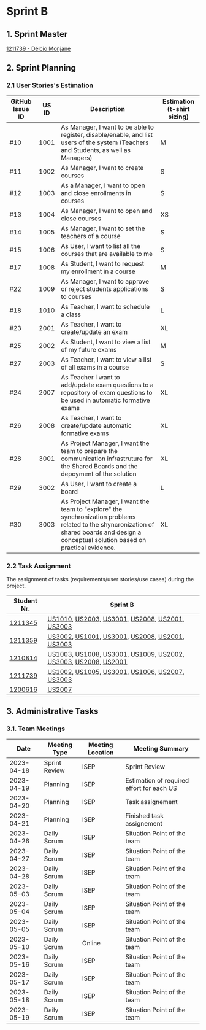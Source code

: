 # Sprint B

## 1. Sprint Master

[1211739 - Délcio Monjane](../1211739/readme.md)

## 2. Sprint Planning

### 2.1 User Stories's Estimation

| GitHub Issue ID | US ID | Description                                                                                                                                                                                 | Estimation (t-shirt sizing) |
|-----------------|-------|---------------------------------------------------------------------------------------------------------------------------------------------------------------------------------------------|-----------------------------|
| #10             | 1001  | As Manager, I want to be able to register, disable/enable, and list users of the system (Teachers and Students, as well as Managers)                                                        | M                           |
| #11             | 1002  | As Manager, I want to create courses                                                                                                                                                        | S                           |
| #12             | 1003  | As a Manager, I want to open and close enrollments in courses                                                                                                                               | S                           |
| #13             | 1004  | As Manager, I want to open and close courses                                                                                                                                                | XS                          |
| #14             | 1005  | As Manager, I want to set the teachers of a course                                                                                                                                          | S                           |
| #15             | 1006  | As User, I want to list all the courses that are available to me                                                                                                                            | S                           |
| #17             | 1008  | As Student, I want to request my enrollment in a course                                                                                                                                     | M                           |
| #22             | 1009  | As Manager, I want to approve or reject students applications to courses                                                                                                                    | S                           |
| #18             | 1010  | As Teacher, I want to schedule a class                                                                                                                                                      | L                           |
| #23             | 2001  | As Teacher, I want to create/update an exam                                                                                                                                                 | XL                          |
| #25             | 2002  | As Student, I want to view a list of my future exams                                                                                                                                        | M                           |
| #27             | 2003  | As Teacher, I want to view a list of all exams in a course                                                                                                                                  | S                           |
| #24             | 2007  | As Teacher I want to add/update exam questions to a repository of exam questions to be used in automatic formative exams                                                                    | XL                          |
| #26             | 2008  | As Teacher, I want to create/update automatic formative exams                                                                                                                               | XL                          |
| #28             | 3001  | As Project Manager, I want the team to prepare the communication infrastruture for the Shared Boards and the depoyment of the solution                                                      | XL                          |
| #29             | 3002  | As User, I want to create a board                                                                                                                                                           | L                           |
| #30             | 3003  | As Project Manager, I want the team to "explore" the synchronization problems related to the shyncronization of shared boards and design a conceptual solution based on practical evidence. | XL                          |

### 2.2 Task Assignment

The assignment of tasks (requirements/user stories/use cases) during the project.

| Student Nr.                     | Sprint B                                                                                                                                                                                                                               |
|---------------------------------|----------------------------------------------------------------------------------------------------------------------------------------------------------------------------------------------------------------------------------------|
| [1211345](../1211345/readme.md) | [US1010](us_1010/readme.md), [US2003](us_2003/readme.md), [US3001](us_3001/readme.md), [US2008](us_2008/readme.md), [US2001](us_2001/readme.md), [US3003](us_3003/readme.md)                                                           |
| [1211359](../1211359/readme.md) | [US3002](us_3002/readme.md), [US1001](us_1001/readme.md), [US3001](us_3001/readme.md), [US2008](us_2008/readme.md), [US2001](us_2001/readme.md), [US3003](us_3003/readme.md)                                                           |
| [1210814](../1210814/readme.md) | [US1003](us_1003/readme.md), [US1008](us_1008/readme.md), [US3001](us_3001/readme.md), [US1009](us_1009/readme.md), [US2002](us_2002/readme.md), [US3003](us_3003/readme.md), [US2008](us_2008/readme.md), [US2001](us_2001/readme.md) |
| [1211739](../1211739/readme.md) | [US1002](us_1004/readme.md), [US1005](us_1005/readme.md), [US3001](us_3001/readme.md), [US1006](us_1006/readme.md), [US2007](us_2007/readme.md), [US3003](us_3003/readme.md)                                                           |
| [1200616](../1200616/readme.md) | [US2007](us_2007/readme.md)                                                                                                                                                                                                            |


## 3. Administrative Tasks ##

### 3.1. Team Meetings ###

| Date       | Meeting Type  | Meeting Location | Meeting Summary                           |
|------------|---------------|------------------|-------------------------------------------|
| 2023-04-18 | Sprint Review | ISEP             | Sprint Review                             |
| 2023-04-19 | Planning      | ISEP             | Estimation of required effort for each US |
| 2023-04-20 | Planning      | ISEP             | Task assignement                          |
| 2023-04-21 | Planning      | ISEP             | Finished task assignement                 |
| 2023-04-26 | Daily Scrum   | ISEP             | Situation Point of the team               |
| 2023-04-27 | Daily Scrum   | ISEP             | Situation Point of the team               |
| 2023-04-28 | Daily Scrum   | ISEP             | Situation Point of the team               |
| 2023-05-03 | Daily Scrum   | ISEP             | Situation Point of the team               |
| 2023-05-04 | Daily Scrum   | ISEP             | Situation Point of the team               |
| 2023-05-05 | Daily Scrum   | ISEP             | Situation Point of the team               |
| 2023-05-10 | Daily Scrum   | Online           | Situation Point of the team               |
| 2023-05-16 | Daily Scrum   | ISEP             | Situation Point of the team               |
| 2023-05-17 | Daily Scrum   | ISEP             | Situation Point of the team               |
| 2023-05-18 | Daily Scrum   | ISEP             | Situation Point of the team               |
| 2023-05-19 | Daily Scrum   | ISEP             | Situation Point of the team               |

